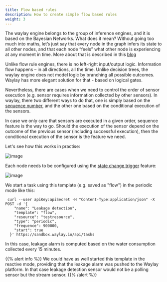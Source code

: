 ```yaml
---
title: Flow based rules
description: How to create simple flow based rules
weight: 3
---
```


The waylay engine belongs to the group of inference engines, and it is based on the Bayesian Networks. What does it mean? Without going too much into maths, let’s just say that every node in the graph infers its state to all other nodes, and that each node “feels” what other node is experiencing at any moment in time. More about that is described in this [blog](http://www.waylay.io/blog-one-rules-engine-to-rule-them-all.html)

Unlike flow rule engines, there is no left-right input/output logic. Information flow happens – in all directions, all the time. Unlike decision trees, the waylay engine does not model logic by branching all possible outcomes. Waylay has more elegant solution for that - based on logical gates.

Nevertheless, there are cases when we need to control the order of sensor execution (e.g. sensor requires information collected by other sensors). In waylay, there two different ways to do that, one is simply based on the [sequence number](/rule_patterns/sequence/), and the other one based on the conditional execution of the sensors. 

In case we only care that sensors are executed in a given order, sequence feature is the way to go. Should the execution of the sensor depend on the outcome of the previous sensor (including successful execution), then the conditional execution of the sensor is the feature we need.

Let's see how this works in practise:

![image](/rules/flow/flow.png)


Each node needs to be configured using the [state change trigger](usage/tasks-and-templates/) feature:

![image](/rules/flow/trigger.png)

We start a task using this template (e.g. saved as "flow") in the periodic mode like this:

```
 curl --user apiKey:apiSecret -H "Content-Type:application/json" -X POST -d '{
    "name": "Leakage detection",
    "template": "flow",
    "resource": "testresource",
    "type": "periodic",
    "frequence": 900000,
    "start": true
  }' https://sandbox.waylay.io/api/tasks
 ```

In this case, leakage alarm is computed based on the water consumption collected every 15 minutes. 

{{% alert info %}}
We could have as well started this template in the reactive mode, providing that the leakage alarm was pushed to the Waylay platform. In that case leakage detection sensor would not be a polling sensor but the stream sensor.
{{% /alert %}}



